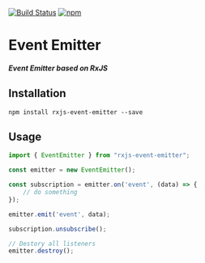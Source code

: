 [![Build Status](https://semaphoreci.com/api/v1/netanel7799/ngx-take-until-destroy/branches/master/badge.svg)](https://semaphoreci.com/netanel7799/ngx-take-until-destroy)
[![npm](https://img.shields.io/npm/l/ngx-take-until-destroy.svg)]()

# Event Emitter

##### Event Emitter based on RxJS

## Installation
`npm install rxjs-event-emitter --save`

## Usage
```ts
import { EventEmitter } from "rxjs-event-emitter";

const emitter = new EventEmitter();

const subscription = emitter.on('event', (data) => { 
    // do something
});

emitter.emit('event', data);

subscription.unsubscribe();

// Destory all listeners
emitter.destroy();
```


